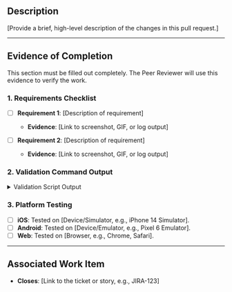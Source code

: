 ## Description

[Provide a brief, high-level description of the changes in this pull request.]

---

## Evidence of Completion

This section must be filled out completely. The Peer Reviewer will use this evidence to verify the work.

### 1. Requirements Checklist

- [ ] **Requirement 1**: [Description of requirement]
  - **Evidence**: [Link to screenshot, GIF, or log output]

- [ ] **Requirement 2**: [Description of requirement]
  - **Evidence**: [Link to screenshot, GIF, or log output]

### 2. Validation Command Output

<details>
<summary>Validation Script Output</summary>

```
PASTE THE OUTPUT OF `npm test` AND `npm run lint` HERE
```

</details>

### 3. Platform Testing

- [ ] **iOS**: Tested on [Device/Simulator, e.g., iPhone 14 Simulator].
- [ ] **Android**: Tested on [Device/Emulator, e.g., Pixel 6 Emulator].
- [ ] **Web**: Tested on [Browser, e.g., Chrome, Safari].

---

## Associated Work Item

- **Closes**: [Link to the ticket or story, e.g., JIRA-123]
